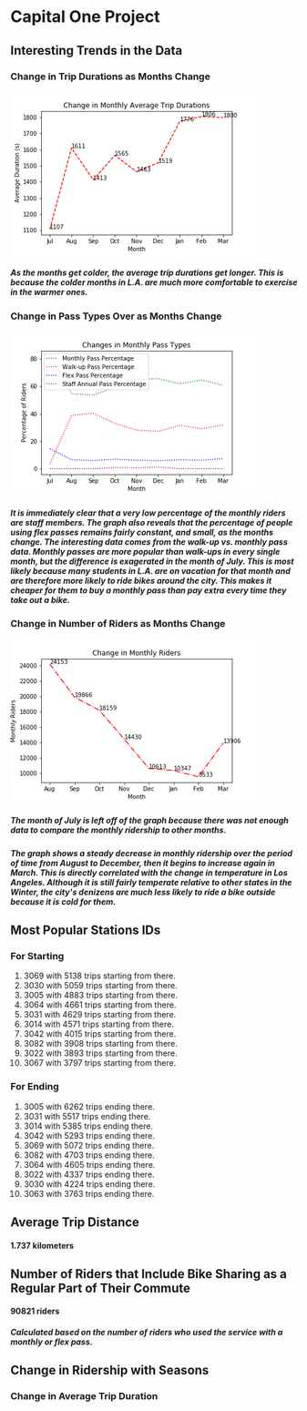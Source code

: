 # Capital One Project
## Interesting Trends in the Data
 
### Change in Trip Durations as Months Change
![Image](Monthly_Trip_Durations.png)
##### As the months get colder, the average trip durations get longer. This is because the colder months in L.A. are much more comfortable to exercise in the warmer ones.
 
### Change in Pass Types Over as Months Change
![Image](Monthly_Pass_Types.png)
##### It is immediately clear that a very low percentage of the monthly riders are staff members. The graph also reveals that the percentage of people using flex passes remains fairly constant, and small, as the months change. The interesting data comes from the walk-up vs. monthly pass data. Monthly passes are more popular than walk-ups in every single month, but the difference is exagerated in the month of July. This is most likely because many students in L.A. are on vacation for that month and are therefore more likely to ride bikes around the city. This makes it cheaper for them to buy a monthly pass than pay extra every time they take out a bike.

### Change in Number of Riders as Months Change
![Image](Monthly_Riders.png)
##### *The month of July is left off of the graph because there was not enough data to compare the monthly ridership to other months.* 
##### The graph shows a steady decrease in monthly ridership over the period of time from August to December, then it begins to increase again in March. This is directly correlated with the change in temperature in Los Angeles. Although it is still fairly temperate relative to other states in the Winter, the city's denizens are much less likely to ride a bike outside because it is cold for them.

## Most Popular Stations IDs
### For Starting
1. 3069 with 5138 trips starting from there.
2. 3030 with 5059 trips starting from there.
3. 3005 with 4883 trips starting from there.
4. 3064 with 4661 trips starting from there.
5. 3031 with 4629 trips starting from there.
6. 3014 with 4571 trips starting from there.
7. 3042 with 4015 trips starting from there.
8. 3082 with 3908 trips starting from there.
9. 3022 with 3893 trips starting from there.
10. 3067 with 3797 trips starting from there.
### For Ending
1. 3005 with 6262 trips ending there.
2. 3031 with 5517 trips ending there.
3. 3014 with 5385 trips ending there.
4. 3042 with 5293 trips ending there.
5. 3069 with 5072 trips ending there.
6. 3082 with 4703 trips ending there.
7. 3064 with 4605 trips ending there.
8. 3022 with 4337 trips ending there.
9. 3030 with 4224 trips ending there.
10. 3063 with 3763 trips ending there.

## Average Trip Distance
#### 1.737 kilometers

## Number of Riders that Include Bike Sharing as a Regular Part of Their Commute
#### 90821 riders
##### *Calculated based on the number of riders who used the service with a monthly or flex pass.*

## Change in Ridership with Seasons
### Change in Average Trip Duration
#####


